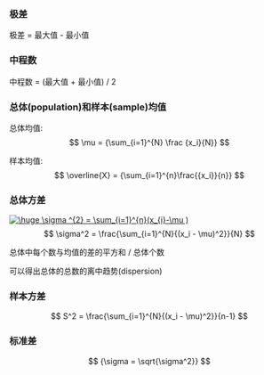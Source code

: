 

### 极差

极差 = 最大值 - 最小值

### 中程数

中程数 = (最大值 + 最小值) / 2

### 总体(population)和样本(sample)均值

总体均值:
$$
\mu = {\sum_{i=1}^{N} \frac {x_i}{N}}
$$

样本均值:
$$
\overline{X} = {\sum_{i=1}^{n}\frac{{x_i}}{n}}
$$


### 总体方差

<a href="https://www.codecogs.com/eqnedit.php?latex=\huge&space;\sigma&space;^{2}&space;=&space;\sum_{i=1}^{n}(x_{i}-\mu&space;)" target="_blank"><img src="https://latex.codecogs.com/gif.latex?\huge&space;\sigma&space;^{2}&space;=&space;\sum_{i=1}^{n}(x_{i}-\mu&space;)" title="\huge \sigma ^{2} = \sum_{i=1}^{n}(x_{i}-\mu )" /></a>
$$
\sigma^2 = \frac{\sum_{i=1}^{N}{(x_i - \mu)^2}}{N}
$$


总体中每个数与均值的差的平方和 / 总体个数

可以得出总体的总数的离中趋势(dispersion)

### 样本方差

$$
S^2 = \frac{\sum_{i=1}^{N}{(x_i - \mu)^2}}{n-1}
$$



### 标准差

$$
{\sigma = \sqrt{\sigma^2}}
$$


